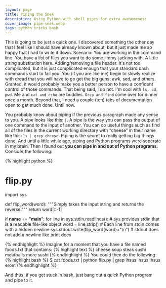 ```yaml
---
layout: page
title: Piping the Snek
description: Using Python with shell pipes for extra awesomeness
cover_image: pipe-snek.webp
tags: python tricks bash
---
```


This is going to be just a quick one.  I discovered something the other day that I feel like I should have already known about, but it just made me so happy that I had to write it down.  Scenario: You are working in the command line.  You have a list of files you want to do some jimmy-jacking with.  A little string substitution here.  Adding/removing a file header.  It's not too complicated, but it is just complicated enough that your standard bash commands start to fail you.  You (if you are like me) begin to slowly realize with dread that you will have to go get the big guns: awk, sed, and others.  Granted, it would probably make you a better person to have a confident control of those commands.  That being said, I do not.  I'm cool with `ls, cd, pwd`.  Me and `cat and echo` are buddies.  `Grep and find` come over for dinner once a month.  Beyond that, I need a couple (ten) tabs of documentation open to get much done.  Until now.

You probably know about piping if the previous paragraph made any sense to you.  A pipe looks like this: `|`.  A pipe is the way you can pass the output of one command to the input of another.  You can do useful things such as find all of the files in the current working directory with "cheese" in their name like this: `ls | grep cheese`.  Piping is the secret to really getting big things done.  And until a little while ago, piping and Python programs were seperate in my brain.  Then I found out **you can pipe in and out of Python programs**.  Consider the following:

{% highlight python %}
# flip.py

import sys

def flip_word(word):
    """Simply takes the input string and returns the reverse."""
    return word[::-1]

if __name__ == "__main__":
    for line in sys.stdin.readlines(): # sys provides stdin that is a readable file-like object
        word = line.strip() # Each line from stdin comes with a hidden newline
        sys.stdout.write(flip_word(word)+"\n") # stdout does not add a newline like print does

{% endhighlight %}
Imagine for a moment that you have a file named foods.txt that contains:
{% highlight text %}
cheese
soup
steak
sushi
meatballs
more sushi
{% endhighlight %}
You could then do the following:
{% highlight bash %}
$ cat foods.txt | python flip.py | grep ihsus
ihsus
ihsus erom
{% endhighlight %}

And thus, if you get stuck in bash, just bang out a quick Python program and pipe to it.